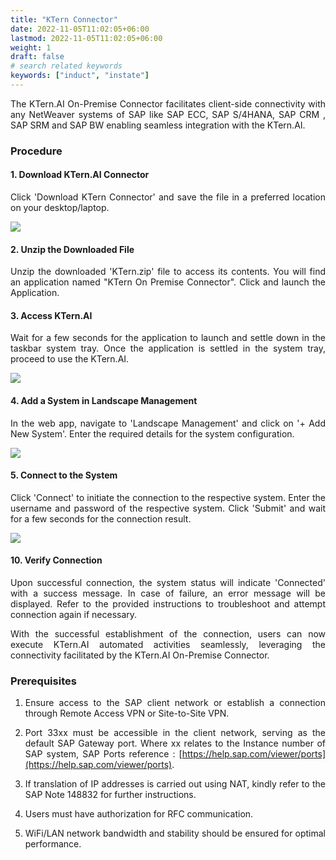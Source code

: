 ```yaml
---
title: "KTern Connector"
date: 2022-11-05T11:02:05+06:00
lastmod: 2022-11-05T11:02:05+06:00
weight: 1
draft: false
# search related keywords
keywords: ["induct", "instate"]
---
```


<div style='text-align: justify;'>


The KTern.AI On-Premise Connector facilitates client-side connectivity with any NetWeaver systems of SAP like SAP ECC, SAP S/4HANA, SAP CRM , SAP SRM and SAP BW enabling seamless integration with the KTern.AI. 

### Procedure

#### 1. Download KTern.AI Connector

Click 'Download KTern Connector' and save the file in a preferred location on your desktop/laptop.

![](https://storage.googleapis.com/ktern-public-files/product-documentation/Digital%20Maps/Connector_1.png)

#### 2. Unzip the Downloaded File

Unzip the downloaded 'KTern.zip' file to access its contents. You will find an application named "KTern On Premise Connector". Click and launch the Application.

#### 3. Access KTern.AI

Wait for a few seconds for the application to launch and settle down in the taskbar system tray. Once the application is settled in the system tray, proceed to use the KTern.AI.

![](https://storage.googleapis.com/ktern-public-files/product-documentation/Digital%20Maps/Connector_4.png)


#### 4. Add a System in Landscape Management

In the web app, navigate to 'Landscape Management' and click on '+ Add New System'. Enter the required details for the system configuration.

![](https://storage.googleapis.com/ktern-public-files/product-documentation/Digital%20Maps/Connector_2.png)


#### 5. Connect to the System

Click 'Connect' to initiate the connection to the respective system. Enter the username and password of the respective system. Click 'Submit' and wait for a few seconds for the connection result.

![](https://storage.googleapis.com/ktern-public-files/product-documentation/Digital%20Maps/Connector_3.png)

#### 10. Verify Connection

Upon successful connection, the system status will indicate 'Connected' with a success message. In case of failure, an error message will be displayed. Refer to the provided instructions to troubleshoot and attempt connection again if necessary.

With the successful establishment of the connection, users can now execute KTern.AI automated activities seamlessly, leveraging the connectivity facilitated by the KTern.AI On-Premise Connector.


### Prerequisites

1. Ensure access to the SAP client network or establish a connection through Remote Access VPN or Site-to-Site VPN.

2. Port 33xx must be accessible in the client network, serving as the default SAP Gateway port. Where xx relates to the Instance number of SAP system, SAP Ports reference : [https://help.sap.com/viewer/ports](https://help.sap.com/viewer/ports).

3. If translation of IP addresses is carried out using NAT, kindly refer to the SAP Note 148832​ for further instructions.

4. Users must have authorization for RFC communication.

5. WiFi/LAN network bandwidth and stability should be ensured for optimal performance.

</div>